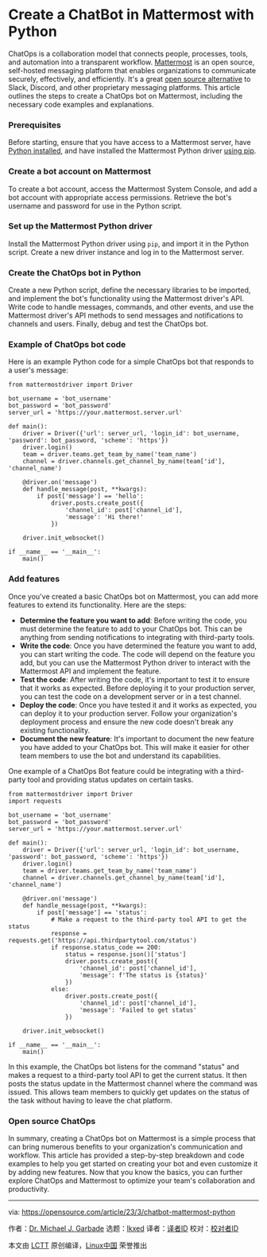 [#]: subject: "Create a ChatBot in Mattermost with Python"
[#]: via: "https://opensource.com/article/23/3/chatbot-mattermost-python"
[#]: author: "Dr. Michael J. Garbade https://opensource.com/users/drmjg"
[#]: collector: "lkxed"
[#]: translator: " "
[#]: reviewer: " "
[#]: publisher: " "
[#]: url: " "

Create a ChatBot in Mattermost with Python
======

ChatOps is a collaboration model that connects people, processes, tools, and automation into a transparent workflow. [Mattermost][1] is an open source, self-hosted messaging platform that enables organizations to communicate securely, effectively, and efficiently. It's a great [open source alternative][2] to Slack, Discord, and other proprietary messaging platforms. This article outlines the steps to create a ChatOps bot on Mattermost, including the necessary code examples and explanations.

### Prerequisites

Before starting, ensure that you have access to a Mattermost server, have [Python installed][3], and have installed the Mattermost Python driver [using pip][4].

### Create a bot account on Mattermost

To create a bot account, access the Mattermost System Console, and add a bot account with appropriate access permissions. Retrieve the bot's username and password for use in the Python script.

### Set up the Mattermost Python driver

Install the Mattermost Python driver using `pip`, and import it in the Python script. Create a new driver instance and log in to the Mattermost server.

### Create the ChatOps bot in Python

Create a new Python script, define the necessary libraries to be imported, and implement the bot's functionality using the Mattermost driver's API. Write code to handle messages, commands, and other events, and use the Mattermost driver's API methods to send messages and notifications to channels and users. Finally, debug and test the ChatOps bot.

### Example of ChatOps bot code

Here is an example Python code for a simple ChatOps bot that responds to a user's message:

```
from mattermostdriver import Driver

bot_username = 'bot_username'
bot_password = 'bot_password'
server_url = 'https://your.mattermost.server.url'

def main():
    driver = Driver({'url': server_url, 'login_id': bot_username, 'password': bot_password, 'scheme': 'https'})
    driver.login()
    team = driver.teams.get_team_by_name('team_name')
    channel = driver.channels.get_channel_by_name(team['id'], 'channel_name')

    @driver.on('message')
    def handle_message(post, **kwargs):
        if post['message'] == 'hello':
            driver.posts.create_post({
                'channel_id': post['channel_id'],
                'message': 'Hi there!'
            })

    driver.init_websocket()

if __name__ == '__main__':
    main()
```

### Add features

Once you've created a basic ChatOps bot on Mattermost, you can add more features to extend its functionality. Here are the steps:

- **Determine the feature you want to add**: Before writing the code, you must determine the feature to add to your ChatOps bot. This can be anything from sending notifications to integrating with third-party tools.
- **Write the code**: Once you have determined the feature you want to add, you can start writing the code. The code will depend on the feature you add, but you can use the Mattermost Python driver to interact with the Mattermost API and implement the feature.
- **Test the code**: After writing the code, it's important to test it to ensure that it works as expected. Before deploying it to your production server, you can test the code on a development server or in a test channel.
- **Deploy the code**: Once you have tested it and it works as expected, you can deploy it to your production server. Follow your organization's deployment process and ensure the new code doesn't break any existing functionality.
- **Document the new feature**: It's important to document the new feature you have added to your ChatOps bot. This will make it easier for other team members to use the bot and understand its capabilities.

One example of a ChatOps Bot feature could be integrating with a third-party tool and providing status updates on certain tasks.

```
from mattermostdriver import Driver
import requests

bot_username = 'bot_username'
bot_password = 'bot_password'
server_url = 'https://your.mattermost.server.url'

def main():
    driver = Driver({'url': server_url, 'login_id': bot_username, 'password': bot_password, 'scheme': 'https'})
    driver.login()
    team = driver.teams.get_team_by_name('team_name')
    channel = driver.channels.get_channel_by_name(team['id'], 'channel_name')

    @driver.on('message')
    def handle_message(post, **kwargs):
        if post['message'] == 'status':
            # Make a request to the third-party tool API to get the status
            response = requests.get('https://api.thirdpartytool.com/status')
            if response.status_code == 200:
                status = response.json()['status']
                driver.posts.create_post({
                    'channel_id': post['channel_id'],
                    'message': f'The status is {status}'
                })
            else:
                driver.posts.create_post({
                    'channel_id': post['channel_id'],
                    'message': 'Failed to get status'
                })

    driver.init_websocket()

if __name__ == '__main__':
    main()
```

In this example, the ChatOps bot listens for the command "status" and makes a request to a third-party tool API to get the current status. It then posts the status update in the Mattermost channel where the command was issued. This allows team members to quickly get updates on the status of the task without having to leave the chat platform.

### Open source ChatOps

In summary, creating a ChatOps bot on Mattermost is a simple process that can bring numerous benefits to your organization's communication and workflow. This article has provided a step-by-step breakdown and code examples to help you get started on creating your bot and even customize it by adding new features. Now that you know the basics, you can further explore ChatOps and Mattermost to optimize your team's collaboration and productivity.

--------------------------------------------------------------------------------

via: https://opensource.com/article/23/3/chatbot-mattermost-python

作者：[Dr. Michael J. Garbade][a]
选题：[lkxed][b]
译者：[译者ID](https://github.com/译者ID)
校对：[校对者ID](https://github.com/校对者ID)

本文由 [LCTT](https://github.com/LCTT/TranslateProject) 原创编译，[Linux中国](https://linux.cn/) 荣誉推出

[a]: https://opensource.com/users/drmjg
[b]: https://github.com/lkxed/
[1]: https://mattermost.com/
[2]: https://opensource.com/alternatives/slack
[3]: https://opensource.com/article/17/10/python-101
[4]: https://opensource.com/article/20/3/pip-linux-mac-windows